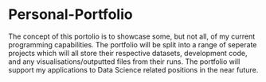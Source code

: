 # Personal-Portfolio
The concept of this portolio is to showcase some, but not all, of my current programming capabilities. The portfolio will be split into a range of seperate projects which will all store their respective datasets, development code, and any visualisations/outputted files from their runs.
The portfolio will support my applications to Data Science related positions in the near future.
